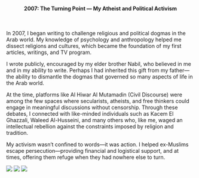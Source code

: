 <center><h4>2007: The Turning Point — My Atheist and Political Activism</h4></center>
<br/>

In 2007, I began writing to challenge religious and political dogmas in the Arab world. My knowledge of psychology and anthropology helped me dissect religions and cultures, which became the foundation of my first articles, writings, and TV program.

I wrote publicly, encouraged by my elder brother Nabil, who believed in me and in my ability to write. Perhaps I had inherited this gift from my father—the ability to dismantle the dogmas that governed so many aspects of life in the Arab world.

At the time, platforms like Al Hiwar Al Mutamadin (Civil Discourse) were among the few spaces where secularists, atheists, and free thinkers could engage in meaningful discussions without censorship. Through these debates, I connected with like-minded individuals such as Kacem El Ghazzali, Waleed Al-Husseini, and many others who, like me, waged an intellectual rebellion against the constraints imposed by religion and tradition.

My activism wasn’t confined to words—it was action. I helped ex-Muslims escape persecution—providing financial and logistical support, and at times, offering them refuge when they had nowhere else to turn.

![](50.jpeg)
![](51.jpeg)
![](52.jpeg)
<p></p>
